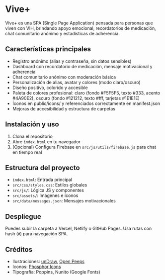 # Vive+

Vive+ es una SPA (Single Page Application) pensada para personas que viven con VIH, brindando apoyo emocional, recordatorios de medicación, chat comunitario anónimo y estadísticas de adherencia.

## Características principales
- Registro anónimo (alias y contraseña, sin datos sensibles)
- Dashboard con recordatorio de medicación, mensaje motivacional y adherencia
- Chat comunitario anónimo con moderación básica
- Personalización de alias, avatar y colores (modo claro/oscuro)
- Diseño positivo, colorido y accesible
- Paleta de colores profesional: claro (fondo #F5F5F5, texto #333, acento #4A90E2), oscuro (fondo #121212, texto #fff, tarjetas #1E1E1E)
- Íconos en public/icons/ y referenciados correctamente en manifest.json
- Mejoras de accesibilidad y estructura de carpetas

## Instalación y uso
1. Clona el repositorio
2. Abre `index.html` en tu navegador
3. (Opcional) Configura Firebase en `src/js/utils/firebase.js` para chat en tiempo real

## Estructura del proyecto
- `index.html`: Entrada principal
- `src/css/styles.css`: Estilos globales
- `src/js/`: Lógica JS y componentes
- `src/assets/`: Imágenes e íconos
- `src/data/messages.json`: Mensajes motivacionales

## Despliegue
Puedes subir la carpeta a Vercel, Netlify o GitHub Pages. Usa rutas con hash (`#`) para navegación SPA.

## Créditos
- Ilustraciones: [unDraw](https://undraw.co/), [Open Peeps](https://www.openpeeps.com/)
- Iconos: [Phosphor Icons](https://phosphoricons.com/)
- Tipografía: Poppins, Nunito (Google Fonts) 